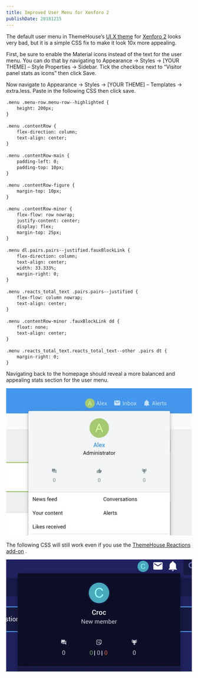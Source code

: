 ```yaml
---
title: Improved User Menu for Xenforo 2
publishDate: 20181215
---
```


The default user menu in ThemeHouse’s [UI.X theme](https://www.themehouse.com/xenforo/2/themes/ui-x) for [Xenforo 2](https://xenforo.com) looks very bad, but it is a simple CSS fix to make it look 10x more appealing.

First, be sure to enable the Material icons instead of the text for the user menu. You can do that by navigating to Appearance -> Styles -> [YOUR THEME] – Style Properties -> Sidebar. Tick the checkbox next to “Visitor panel stats as icons” then click Save.

Now navigate to Appearance -> Styles -> [YOUR THEME] – Templates -> extra.less. Paste in the following CSS then click save.

```css{numberLines:true}
.menu .menu-row.menu-row--highlighted {
	height: 200px;
}

.menu .contentRow {
	flex-direction: column;
	text-align: center;
}

.menu .contentRow-main {
	padding-left: 0;
	padding-top: 10px;
}

.menu .contentRow-figure {
	margin-top: 10px;
}

.menu .contentRow-minor {
	flex-flow: row nowrap;
	justify-content: center;
	display: flex;
	margin-top: 25px;
}

.menu dl.pairs.pairs--justified.fauxBlockLink {
	flex-direction: column;
	text-align: center;
	width: 33.333%;
	margin-right: 0;
}

.menu .reacts_total_text .pairs.pairs--justified {
	flex-flow: column nowrap;
	text-align: center;
}

.menu .contentRow-minor .fauxBlockLink dd {
	float: none;
	text-align: center;
}

.menu .reacts_total_text.reacts_total_text--other .pairs dt {
	margin-right: 0;
}
```

Navigating back to the homepage should reveal a more balanced and appealing stats section for the user menu.

![](../assets/86289163-358d0680-bbb9-11ea-9d17-8c92595394e3.webp)

The following CSS will still work even if you use the [ThemeHouse Reactions add-on](https://www.themehouse.com/xenforo/2/addons/reactions-plus) .

![](../assets/86289184-42a9f580-bbb9-11ea-92be-92d350736393.webp)
